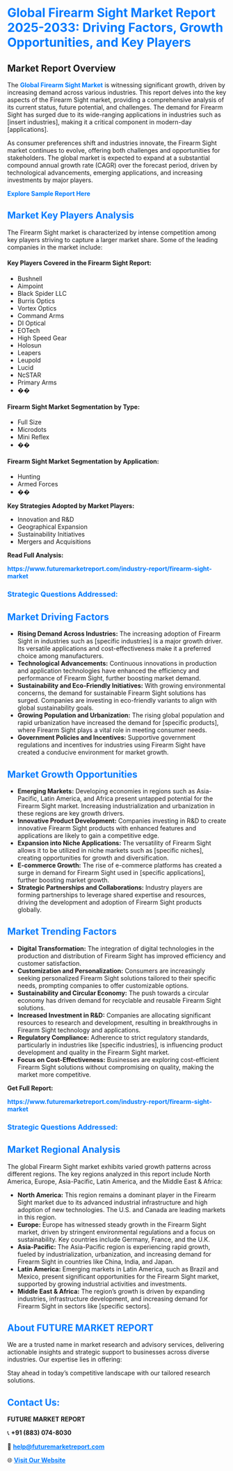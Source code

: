 <h1 style="color: #007BFF;">Global Firearm Sight Market Report 2025-2033: Driving Factors, Growth Opportunities, and Key Players</h1>

<section id="overview">
<h2>Market Report Overview</h2>
<p>The <a href="https://www.futuremarketreport.com/industry-report/firearm-sight-market" style="color: #007BFF; text-decoration: none;"><strong>Global Firearm Sight Market</strong></a> is witnessing significant growth, driven by increasing demand across various industries. This report delves into the key aspects of the Firearm Sight market, providing a comprehensive analysis of its current status, future potential, and challenges. The demand for Firearm Sight has surged due to its wide-ranging applications in industries such as [insert industries], making it a critical component in modern-day [applications].</p>
<p>As consumer preferences shift and industries innovate, the Firearm Sight market continues to evolve, offering both challenges and opportunities for stakeholders. The global market is expected to expand at a substantial compound annual growth rate (CAGR) over the forecast period, driven by technological advancements, emerging applications, and increasing investments by major players.</p>
</section>

<section id="overview">
<p><a href="https://www.futuremarketreport.com/request-sample/reportId=117576" style="color: #007BFF; text-decoration: none;"><strong>Explore Sample Report Here</strong></a></p>
</section>

<section id="key-players">
<h2 style="color: #007BFF;">Market Key Players Analysis</h2>
<p>The Firearm Sight market is characterized by intense competition among key players striving to capture a larger market share. Some of the leading companies in the market include:</p>
<h4>Key Players Covered in the Firearm Sight Report:</h4>
<ul><li>Bushnell</li><li>Aimpoint</li><li>Black Spider LLC</li><li>Burris Optics</li><li>Vortex Optics</li><li>Command Arms</li><li>DI Optical</li><li>EOTech</li><li>High Speed Gear</li><li>Holosun</li><li>Leapers</li><li>Leupold</li><li>Lucid</li><li>NcSTAR</li><li>Primary Arms</li><li>��</li></ul>
<h4>Firearm Sight Market Segmentation by Type:</h4>
<ul><li>Full Size</li><li>Microdots</li><li>Mini Reflex</li><li>��</li></ul>

<h4>Firearm Sight Market Segmentation by Application:</h4>
<ul><li>Hunting</li><li>Armed Forces</li><li>��</li></ul>
<p><strong>Key Strategies Adopted by Market Players:</strong></p>
<ul>
<li>Innovation and R&D</li>
<li>Geographical Expansion</li>
<li>Sustainability Initiatives</li>
<li>Mergers and Acquisitions</li>
</ul>
</section>

<section>
<p><strong>Read Full Analysis: </strong></p><a href="https://www.futuremarketreport.com/industry-report/firearm-sight-market" style="color: #007BFF; text-decoration: none;"><strong>https://www.futuremarketreport.com/industry-report/firearm-sight-market</strong></a>
<h3 style="color: #007BFF;">Strategic Questions Addressed:</h3>
</section>

<section id="driving-factors">
<h2 style="color: #007BFF;">Market Driving Factors</h2>
<ul>
<li><strong>Rising Demand Across Industries:</strong> The increasing adoption of Firearm Sight in industries such as [specific industries] is a major growth driver. Its versatile applications and cost-effectiveness make it a preferred choice among manufacturers.</li>
<li><strong>Technological Advancements:</strong> Continuous innovations in production and application technologies have enhanced the efficiency and performance of Firearm Sight, further boosting market demand.</li>
<li><strong>Sustainability and Eco-Friendly Initiatives:</strong> With growing environmental concerns, the demand for sustainable Firearm Sight solutions has surged. Companies are investing in eco-friendly variants to align with global sustainability goals.</li>
<li><strong>Growing Population and Urbanization:</strong> The rising global population and rapid urbanization have increased the demand for [specific products], where Firearm Sight plays a vital role in meeting consumer needs.</li>
<li><strong>Government Policies and Incentives:</strong> Supportive government regulations and incentives for industries using Firearm Sight have created a conducive environment for market growth.</li>
</ul>
</section>

<section id="growth-opportunities">
<h2 style="color: #007BFF;">Market Growth Opportunities</h2>
<ul>
<li><strong>Emerging Markets:</strong> Developing economies in regions such as Asia-Pacific, Latin America, and Africa present untapped potential for the Firearm Sight market. Increasing industrialization and urbanization in these regions are key growth drivers.</li>
<li><strong>Innovative Product Development:</strong> Companies investing in R&D to create innovative Firearm Sight products with enhanced features and applications are likely to gain a competitive edge.</li>
<li><strong>Expansion into Niche Applications:</strong> The versatility of Firearm Sight allows it to be utilized in niche markets such as [specific niches], creating opportunities for growth and diversification.</li>
<li><strong>E-commerce Growth:</strong> The rise of e-commerce platforms has created a surge in demand for Firearm Sight used in [specific applications], further boosting market growth.</li>
<li><strong>Strategic Partnerships and Collaborations:</strong> Industry players are forming partnerships to leverage shared expertise and resources, driving the development and adoption of Firearm Sight products globally.</li>
</ul>
</section>

<section id="trending-factors">
<h2 style="color: #007BFF;">Market Trending Factors</h2>
<ul>
<li><strong>Digital Transformation:</strong> The integration of digital technologies in the production and distribution of Firearm Sight has improved efficiency and customer satisfaction.</li>
<li><strong>Customization and Personalization:</strong> Consumers are increasingly seeking personalized Firearm Sight solutions tailored to their specific needs, prompting companies to offer customizable options.</li>
<li><strong>Sustainability and Circular Economy:</strong> The push towards a circular economy has driven demand for recyclable and reusable Firearm Sight solutions.</li>
<li><strong>Increased Investment in R&D:</strong> Companies are allocating significant resources to research and development, resulting in breakthroughs in Firearm Sight technology and applications.</li>
<li><strong>Regulatory Compliance:</strong> Adherence to strict regulatory standards, particularly in industries like [specific industries], is influencing product development and quality in the Firearm Sight market.</li>
<li><strong>Focus on Cost-Effectiveness:</strong> Businesses are exploring cost-efficient Firearm Sight solutions without compromising on quality, making the market more competitive.</li>
</ul>
</section>

<section>
<p><strong>Get Full Report: </strong></p><a href="https://www.futuremarketreport.com/industry-report/firearm-sight-market" style="color: #007BFF; text-decoration: none;"><strong>https://www.futuremarketreport.com/industry-report/firearm-sight-market</strong></a>
<h3 style="color: #007BFF;">Strategic Questions Addressed:</h3>
</section>


<section id="regional-analysis">
<h2 style="color: #007BFF;">Market Regional Analysis</h2>
<p>The global Firearm Sight market exhibits varied growth patterns across different regions. The key regions analyzed in this report include North America, Europe, Asia-Pacific, Latin America, and the Middle East & Africa:</p>
<ul>
<li><strong>North America:</strong> This region remains a dominant player in the Firearm Sight market due to its advanced industrial infrastructure and high adoption of new technologies. The U.S. and Canada are leading markets in this region.</li>
<li><strong>Europe:</strong> Europe has witnessed steady growth in the Firearm Sight market, driven by stringent environmental regulations and a focus on sustainability. Key countries include Germany, France, and the U.K.</li>
<li><strong>Asia-Pacific:</strong> The Asia-Pacific region is experiencing rapid growth, fueled by industrialization, urbanization, and increasing demand for Firearm Sight in countries like China, India, and Japan.</li>
<li><strong>Latin America:</strong> Emerging markets in Latin America, such as Brazil and Mexico, present significant opportunities for the Firearm Sight market, supported by growing industrial activities and investments.</li>
<li><strong>Middle East & Africa:</strong> The region’s growth is driven by expanding industries, infrastructure development, and increasing demand for Firearm Sight in sectors like [specific sectors].</li>
</ul>
</section>

<footer>
<h2 style="color: #007BFF;">About FUTURE MARKET REPORT</h2>
<p>We are a trusted name in market research and advisory services, delivering actionable insights and strategic support to businesses across diverse industries. Our expertise lies in offering:</p>

<p>Stay ahead in today’s competitive landscape with our tailored research solutions.</p>

<h2 style="color: #007BFF;">Contact Us:</h2>
<p><strong>FUTURE MARKET REPORT</strong></p>
<p>📞 <strong>+91 (883) 074-8030</strong></p>
<p>📧 <strong><a href="mailto:help@futuremarketreport.com" style="color: #007BFF;">help@futuremarketreport.com</a></strong></p>
<p>🌐 <strong><a href="https://www.futuremarketreport.com/" style="color: #007BFF;">Visit Our Website</a></strong></p>
</footer>